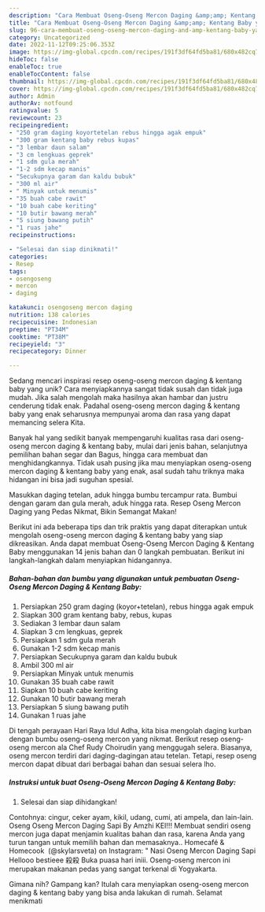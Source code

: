 ```yaml
---
description: "Cara Membuat Oseng-Oseng Mercon Daging &amp;amp; Kentang Baby yang Mantap"
title: "Cara Membuat Oseng-Oseng Mercon Daging &amp;amp; Kentang Baby yang Mantap"
slug: 96-cara-membuat-oseng-oseng-mercon-daging-and-amp-kentang-baby-yang-mantap
category: Uncategorized
date: 2022-11-12T09:25:06.353Z
image: https://img-global.cpcdn.com/recipes/191f3df64fd5ba81/680x482cq70/oseng-oseng-mercon-daging-kentang-baby-foto-resep-utama.jpg
hideToc: false
enableToc: true
enableTocContent: false
thumbnail: https://img-global.cpcdn.com/recipes/191f3df64fd5ba81/680x482cq70/oseng-oseng-mercon-daging-kentang-baby-foto-resep-utama.jpg
cover: https://img-global.cpcdn.com/recipes/191f3df64fd5ba81/680x482cq70/oseng-oseng-mercon-daging-kentang-baby-foto-resep-utama.jpg
author: Admin
authorAv: notfound
ratingvalue: 5
reviewcount: 23
recipeingredient:
- "250 gram daging koyortetelan rebus hingga agak empuk"
- "300 gram kentang baby rebus kupas"
- "3 lembar daun salam"
- "3 cm lengkuas geprek"
- "1 sdm gula merah"
- "1-2 sdm kecap manis"
- "Secukupnya garam dan kaldu bubuk"
- "300 ml air"
- " Minyak untuk menumis"
- "35 buah cabe rawit"
- "10 buah cabe keriting"
- "10 butir bawang merah"
- "5 siung bawang putih"
- "1 ruas jahe"
recipeinstructions:

- "Selesai dan siap dinikmati!"
categories:
- Resep
tags:
- osengoseng
- mercon
- daging

katakunci: osengoseng mercon daging 
nutrition: 138 calories
recipecuisine: Indonesian
preptime: "PT34M"
cooktime: "PT38M"
recipeyield: "3"
recipecategory: Dinner

---
```





Sedang mencari inspirasi resep oseng-oseng mercon daging &amp; kentang baby yang unik? Cara menyiapkannya sangat tidak susah dan tidak juga mudah. Jika salah mengolah maka hasilnya akan hambar dan justru cenderung tidak enak. Padahal oseng-oseng mercon daging &amp; kentang baby yang enak seharusnya mempunyai aroma dan rasa yang dapat memancing selera Kita.





Banyak hal yang sedikit banyak mempengaruhi kualitas rasa dari oseng-oseng mercon daging &amp; kentang baby, mulai dari jenis bahan, selanjutnya pemilihan bahan segar dan Bagus, hingga cara membuat dan menghidangkannya. Tidak usah pusing jika mau menyiapkan oseng-oseng mercon daging &amp; kentang baby yang enak,      asal sudah tahu triknya maka hidangan ini bisa jadi suguhan spesial.














Masukkan daging tetelan, aduk hingga bumbu tercampur rata. Bumbui dengan garam dan gula merah, aduk hingga rata. Resep Oseng Mercon Daging yang Pedas Nikmat, Bikin Semangat Makan!






Berikut ini ada beberapa tips dan trik praktis yang dapat diterapkan untuk mengolah oseng-oseng mercon daging &amp; kentang baby yang siap dikreasikan. Anda dapat membuat Oseng-Oseng Mercon Daging &amp; Kentang Baby menggunakan 14 jenis bahan dan 0 langkah pembuatan. Berikut ini langkah-langkah dalam menyiapkan hidangannya.

<!--inarticleads1-->

##### Bahan-bahan dan bumbu yang digunakan untuk pembuatan Oseng-Oseng Mercon Daging &amp; Kentang Baby:

1. Persiapkan 250 gram daging (koyor+tetelan), rebus hingga agak empuk
1. Siapkan 300 gram kentang baby, rebus, kupas
1. Sediakan 3 lembar daun salam
1. Siapkan 3 cm lengkuas, geprek
1. Persiapkan 1 sdm gula merah
1. Gunakan 1-2 sdm kecap manis
1. Persiapkan Secukupnya garam dan kaldu bubuk
1. Ambil 300 ml air
1. Persiapkan  Minyak untuk menumis
1. Gunakan 35 buah cabe rawit
1. Siapkan 10 buah cabe keriting
1. Gunakan 10 butir bawang merah
1. Persiapkan 5 siung bawang putih
1. Gunakan 1 ruas jahe


Di tengah perayaan Hari Raya Idul Adha, kita bisa mengolah daging kurban dengan bumbu oseng-oseng mercon yang nikmat. Berikut resep oseng-oseng mercon ala Chef Rudy Choirudin yang menggugah selera. Biasanya, oseng mercon terdiri dari daging-dagingan atau tetelan. Tetapi, resep oseng mercon dapat dibuat dari berbagai bahan dan sesuai selera lho. 

<!--inarticleads2-->

##### Instruksi untuk buat Oseng-Oseng Mercon Daging &amp; Kentang Baby:


1. Selesai dan siap dihidangkan!

Contohnya: cingur, ceker ayam, kikil, udang, cumi, ati ampela, dan lain-lain. Oseng Oseng Mercon Daging Sapi By Amzhi KEI!!! Membuat sendiri oseng mercon juga dapat menjamin kualitas bahan dan rasa, karena Anda yang turun tangan untuk memilih bahan dan memasaknya.. Homecafé &amp; Homecook ‍ (@skylarsveta) on Instagram: &#34; Nasi Oseng Mercon Daging Sapi Hellooo bestieee 殺殺 Buka puasa hari iniii. Oseng-oseng mercon ini merupakan makanan pedas yang sangat terkenal di Yogyakarta. 

Gimana nih? Gampang kan? Itulah cara menyiapkan oseng-oseng mercon daging &amp; kentang baby yang bisa anda lakukan di rumah. Selamat menikmati
